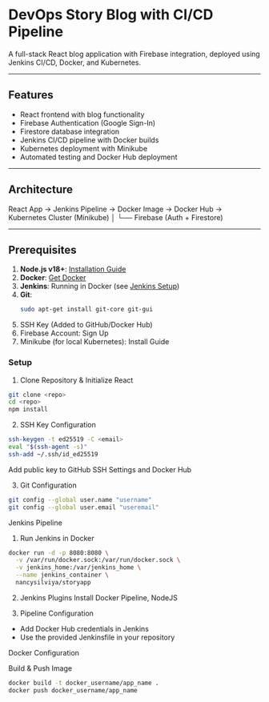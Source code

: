 # DevOps Story Blog with CI/CD Pipeline

A full-stack React blog application with Firebase integration, deployed using Jenkins CI/CD, Docker, and Kubernetes.

---

## Features
- React frontend with blog functionality
- Firebase Authentication (Google Sign-In)
- Firestore database integration
- Jenkins CI/CD pipeline with Docker builds
- Kubernetes deployment with Minikube
- Automated testing and Docker Hub deployment

---

## Architecture

React App → Jenkins Pipeline → Docker Image → Docker Hub → Kubernetes Cluster (Minikube)
│
└── Firebase (Auth + Firestore)

---

## Prerequisites
1. **Node.js v18+**: [Installation Guide](https://github.com/nodesource/distributions)
2. **Docker**: [Get Docker](https://docs.docker.com/get-docker/)
3. **Jenkins**: Running in Docker (see [Jenkins Setup](#jenkins-setup))
4. **Git**: 
   ```bash
   sudo apt-get install git-core git-gui
   ```
5. SSH Key (Added to GitHub/Docker Hub)
6. Firebase Account: Sign Up
7. Minikube (for local Kubernetes): Install Guide

### Setup
1. Clone Repository & Initialize React
```bash 
git clone <repo>
cd <repo>
npm install
```

2. SSH Key Configuration

```bash
ssh-keygen -t ed25519 -C <email>
eval "$(ssh-agent -s)"
ssh-add ~/.ssh/id_ed25519
```
Add public key to GitHub SSH Settings and Docker Hub

3. Git Configuration
```bash
git config --global user.name "username"
git config --global user.email "useremail"
```
Jenkins Pipeline
1. Run Jenkins in Docker

```bash
docker run -d -p 8080:8080 \
  -v /var/run/docker.sock:/var/run/docker.sock \
  -v jenkins_home:/var/jenkins_home \
  --name jenkins_container \
  nancysilviya/storyapp
```

2. Jenkins Plugins
Install Docker Pipeline, NodeJS

3. Pipeline Configuration
- Add Docker Hub credentials in Jenkins
- Use the provided Jenkinsfile in your repository

Docker Configuration

Build & Push Image

```bash
docker build -t docker_username/app_name .
docker push docker_username/app_name
```

